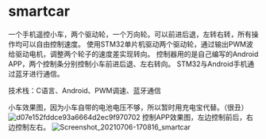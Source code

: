 # smartcar
一个手机遥控小车，两个驱动轮，一个万向轮。可以前进后退，左转右转，所有操作均可以自由控制速度。
使用STM32单片机驱动两个驱动轮，通过输出PWM波给驱动电机，调整两个轮子的速度差实现转向。
控制器用的是自己编写的Android APP，两个控制条分别控制小车前进后退、左右转向。
STM32与Android手机通过蓝牙进行通信。

技术栈：C语言、Android、PWM调速、蓝牙通信

小车效果图，因为小车自带的电池电压不够，所以暂时用充电宝代替。（很丑）
![d07e152fddce93a6664d2ec9f970702](https://user-images.githubusercontent.com/58350918/124575488-0705d380-de7e-11eb-9652-b1dbd7e36084.png)
控制APP效果图，左边控制前后，右边控制左右。
![Screenshot_20210706-170816_smartcar](https://user-images.githubusercontent.com/58350918/124575506-0a995a80-de7e-11eb-8395-e83687bd2e13.jpg)
